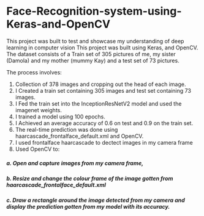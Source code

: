 # Face-Recognition-system-using-Keras-and-OpenCV
This project was built to test and showcase my understanding of deep learning in computer vision
This project was built using Keras, and OpenCV. The dataset consists of a Train set of 305 pictures of me, my sister (Damola) and my mother (mummy Kay) and a test set of 73 pictures.

The process involves:
1. Collection of 378 images and cropping out the head of each image. 
2. I Created a train set containing 305 images and test set containing 73 images.
3. I Fed the train set into the InceptionResNetV2 model and used the imagenet weights.
4. I trained a model using 100 epochs.
5. I Achieved an average accuracy of 0.6 on test and 0.9 on the train set.
6. The real-time prediction was done using haarcascade_frontalface_default.xml and OpenCV. 
7. I used frontalface haarcascade to dectect images in my camera frame
8. Used OpenCV to: 
##### a. Open and capture images from my camera frame, 
##### b. Resize and change the colour frame of the image gotten from haarcascade_frontalface_default.xml
##### c. Draw a rectangle around the image detected from my camera and display the prediction gotten from my model with its accuracy.
